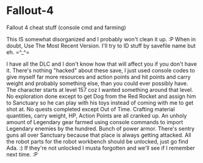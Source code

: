 # Fallout-4
Fallout 4 cheat stuff (console cmd and farming)

This IS somewhat disorganized and I probably won't clean it up. :P When in doubt, Use The Most Recent Version. I'll try to ID stuff by savefile name but eh. =^_^=

I have all the DLC and I don't know how that will affect you if you don't have it. There's nothing "hacked" about these save, I just used console codes to give myself far more resources and action points and hit points and carry weight and probably something else, than you could ever possibly have. The character starts at level 157 coz I wanted something around that level. No exploration done except to get Dog from the Red Rocket and assign him to Sanctuary so he can play with his toys instead of coming with me to get shot at. No quests completed except Out of Time. Crafting material quantities, carry weight, HP, Action Points are all cranked up. An unholy amount of Legendary gear farmed using console commands to import Legendary enemies by the hundred. Bunch of power armor. There's sentry guns all over Sanctuary because that place is always getting attacked. All the robot parts for the robot workbench should be unlocked, just go find Ada. :) If they're not unlocked I musta forgotten and we'll see if I remember next time. :P
